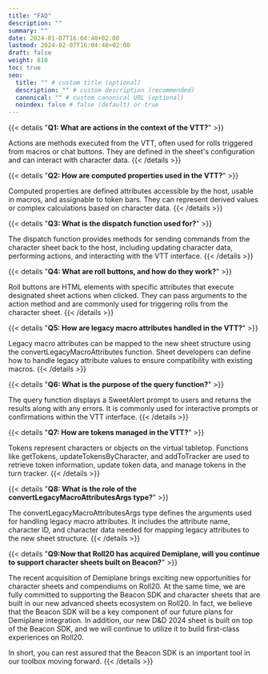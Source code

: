 ```yaml
---
title: "FAQ"
description: ""
summary: ""
date: 2024-01-07T16:04:48+02:00
lastmod: 2024-02-07T16:04:48+02:00
draft: false
weight: 810
toc: true
seo:
  title: "" # custom title (optional)
  description: "" # custom description (recommended)
  canonical: "" # custom canonical URL (optional)
  noindex: false # false (default) or true
---
```


{{< details "**Q1: What are actions in the context of the VTT?**" >}}

Actions are methods executed from the VTT, often used for rolls triggered from macros or chat buttons. They are defined in the sheet's configuration and can interact with character data.
{{< /details >}}

{{< details "**Q2: How are computed properties used in the VTT?**" >}}

Computed properties are defined attributes accessible by the host, usable in macros, and assignable to token bars. They can represent derived values or complex calculations based on character data.
{{< /details >}}



{{< details "**Q3: What is the dispatch function used for?**" >}}

The dispatch function provides methods for sending commands from the character sheet back to the host, including updating character data, performing actions, and interacting with the VTT interface.
{{< /details >}}



{{< details "**Q4: What are roll buttons, and how do they work?**" >}}

Roll buttons are HTML elements with specific attributes that execute designated sheet actions when clicked. They can pass arguments to the action method and are commonly used for triggering rolls from the character sheet.
{{< /details >}}



{{< details "**Q5: How are legacy macro attributes handled in the VTT?**" >}}

Legacy macro attributes can be mapped to the new sheet structure using the convertLegacyMacroAttributes function. Sheet developers can define how to handle legacy attribute values to ensure compatibility with existing macros.
{{< /details >}}


{{< details "**Q6: What is the purpose of the query function?**" >}}

The query function displays a SweetAlert prompt to users and returns the results along with any errors. It is commonly used for interactive prompts or confirmations within the VTT interface.
{{< /details >}}


{{< details "**Q7: How are tokens managed in the VTT?**" >}}

Tokens represent characters or objects on the virtual tabletop. Functions like getTokens, updateTokensByCharacter, and addToTracker are used to retrieve token information, update token data, and manage tokens in the turn tracker.
{{< /details >}}


{{< details "**Q8: What is the role of the convertLegacyMacroAttributesArgs type?**" >}}

The convertLegacyMacroAttributesArgs type defines the arguments used for handling legacy macro attributes. It includes the attribute name, character ID, and character data needed for mapping legacy attributes to the new sheet structure.
{{< /details >}}

{{< details "**Q9:Now that Roll20 has acquired Demiplane, will you continue to support character sheets built on Beacon?**" >}}

The recent acquisition of Demiplane brings exciting new opportunities for character sheets and compendiums on Roll20. At the same time, we are fully committed to supporting the Beacon SDK and character sheets that are built in our new advanced sheets ecosystem on Roll20. In fact, we believe that the Beacon SDK will be a key component of our future plans for Demiplane integration. In addition, our new D&D 2024 sheet is built on top of the Beacon SDK, and we will continue to utilize it to build first-class experiences on Roll20.

In short, you can rest assured that the Beacon SDK is an important tool in our toolbox moving forward.
{{< /details >}}




